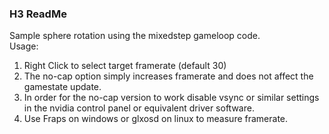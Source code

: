 ### H3 ReadMe
Sample sphere rotation using the mixedstep gameloop code.  
Usage:  
1. Right Click to select target framerate (default 30)  
2. The no-cap option simply increases framerate and does not affect the gamestate update.
3. In order for the no-cap version to work disable vsync or similar settings in the nvidia control panel or equivalent driver software.  
4. Use Fraps on windows or glxosd on linux to measure framerate.  

